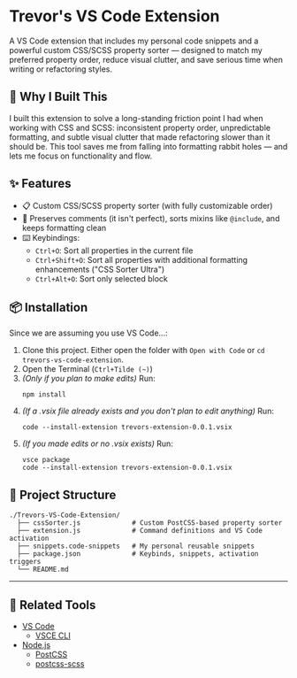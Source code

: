 # Trevor's VS Code Extension

A VS Code extension that includes my personal code snippets and a powerful custom CSS/SCSS property sorter — designed to match my preferred property order, reduce visual clutter, and save serious time when writing or refactoring styles.


## 🧠 Why I Built This

I built this extension to solve a long-standing friction point I had when working with CSS and SCSS: inconsistent property order, unpredictable formatting, and subtle visual clutter that made refactoring slower than it should be. This tool saves me from falling into formatting rabbit holes — and lets me focus on functionality and flow.


## ✨ Features

- 📋 Custom CSS/SCSS property sorter (with fully customizable order)
- 💬 Preserves comments (it isn't perfect), sorts mixins like `@include`, and keeps formatting clean
- ⌨️ Keybindings:
  - `Ctrl+O`: Sort all properties in the current file
  - `Ctrl+Shift+O`: Sort all properties with additional formatting enhancements ("CSS Sorter Ultra")
  - `Ctrl+Alt+O`: Sort only selected block


## 📦 Installation

Since we are assuming you use VS Code...:

1. Clone this project. Either open the folder with `Open with Code` or `cd trevors-vs-code-extension`.
2. Open the Terminal (`Ctrl+Tilde (~)`)
3. *(Only if you plan to make edits)* Run:
    ```
    npm install
    ```
4. *(If a .vsix file already exists and you don't plan to edit anything)* Run:
    ```
    code --install-extension trevors-extension-0.0.1.vsix
    ```
5. *(If you made edits or no .vsix exists)* Run:
    ```
    vsce package
    code --install-extension trevors-extension-0.0.1.vsix
    ```


## 📁 Project Structure

```
./Trevors-VS-Code-Extension/
  ├── cssSorter.js             # Custom PostCSS-based property sorter
  ├── extension.js             # Command definitions and VS Code activation
  ├── snippets.code-snippets   # My personal reusable snippets
  ├── package.json             # Keybinds, snippets, activation triggers
  └── README.md
```

---

## 📎 Related Tools

- [VS Code](https://code.visualstudio.com/)
  - [VSCE CLI](https://code.visualstudio.com/api/working-with-extensions/publishing-extension)
- [Node.js](https://nodejs.org/en)
  - [PostCSS](https://postcss.org/)
  - [postcss-scss](https://github.com/postcss/postcss-scss)

